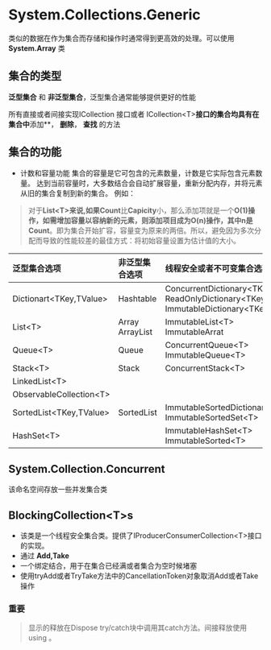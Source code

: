 # System.Collections.Generic

类似的数据在作为集合而存储和操作时通常得到更高效的处理。可以使用**System.Array** 类

## 集合的类型

**泛型集合** 和 **非泛型集合**，泛型集合通常能够提供更好的性能

所有直接或者间接实现ICollection 接口或者 ICollection&lt;T&gt;**接口的集合均具有在集合中**添加**， **删除**， **查找** 的方法

## 集合的功能

* 计数和容量功能
集合的容量是它可包含的元素数量，计数是它实际包含元素数量。
达到当前容量时，大多数结合会自动扩展容量，重新分配内存，并将元素从旧的集合复制到新的集合。
例如：

> 对于**List&lt;T&gt;**来说,如果**Count**比**Capicity**小，那么添加项就是一个**O(1)**操作，如需增加容量以容纳新的元素，则添加项目成为**O(n)**操作，其中n是**Count**。即为集合开始扩容，容量变为原来的两倍。所以，避免因为多次分配而导致的性能较差的最佳方式：将初始容量设置为估计值的大小。

| 泛型集合选项 | 非泛型集合选项 | 线程安全或者不可变集合选项 |
| :---------- | :------------ | :-----------------------|
| Dictionart&lt;TKey,TValue&gt; | Hashtable | ConcurrentDictionary&lt;TKey,TValue&gt;<br>ReadOnlyDictionary&lt;TKey,TValue&gt;<br/>ImmutableDictionary&lt;TKey,TValue&gt;<br/> |
| List&lt;T&gt; | Array <br/> ArrayList | ImmutableList&lt;T&gt;<br/> ImmutableArrat |
| Queue&lt;T&gt; | Queue | ConcurrentQueue&lt;T&gt; ImmutableQueue&lt;T&gt; |
| Stack&lt;T&gt; | Stack | ConcurrentStack&lt;T&gt; |
|  LinkedList&lt;T&gt; | |
| ObservableCollection&lt;T&gt; | |
|  SortedList&lt;TKey,TValue&gt; | SortedList | ImmutableSortedDictionary&lt;TKey,TValue&gt;<br/> ImmutableSortedSet&lt;T&gt; |
| HashSet&lt;T&gt; |  | ImmutableHashSet&lt;T&gt; <br/> ImmutableSorted&lt;T&gt; |

## System.Collection.Concurrent

该命名空间存放一些并发集合类

## BlockingCollection&lt;T&gt;s

* 该类是一个线程安全集合类。提供了IProducerConsumerCollection&lt;T&gt;接口的实现。
* 通过 **Add,Take**
* 一个绑定结合，用于在集合已经满或者集合为空时候堵塞
* 使用tryAdd或者TryTake方法中的CancellationToken对象取消Add或者Take操作

### 重要

> 显示的释放在Dispose try/catch块中调用其catch方法。间接释放使用using 。
